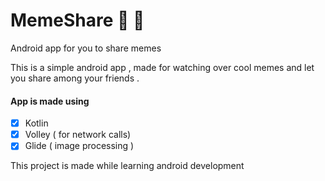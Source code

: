 # MemeShare :tada: :rocket:
Android app for you to share memes

This is a simple android app , made for watching over cool memes and let you share among your friends .

#### App is made using 
- [x] Kotlin
- [x] Volley ( for network calls)
- [x] Glide ( image processing )

This project is made while learning android development